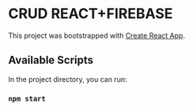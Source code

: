 # CRUD REACT+FIREBASE 

This project was bootstrapped with [Create React App](https://github.com/facebook/create-react-app).

## Available Scripts

In the project directory, you can run:

### `npm start`

